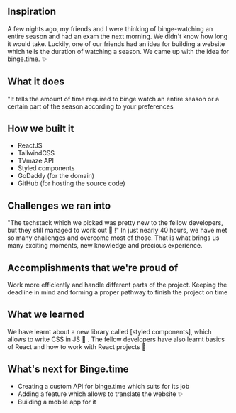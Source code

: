 
## Inspiration
A few nights ago, my friends and I were thinking of binge-watching an entire season and had an exam the next morning. We didn't know how long it would take. Luckily, one of our friends had an idea for building a website which tells the duration of watching a season. We came up with the idea for binge.time. ✨ 
## What it does
"It tells the amount of time required to binge watch an entire season or a certain part of the season according to your preferences
## How we built it
- ReactJS
- TailwindCSS
- TVmaze API
- Styled components
- GoDaddy (for the domain)
- GitHub (for hosting the source code)

## Challenges we ran into
"The techstack which we picked was pretty new to the fellow developers, but they still managed to work out 🥳 !"
In just nearly 40 hours, we have met so many challenges and overcome most of those. That is what brings us many exciting moments, new knowledge and precious experience.

## Accomplishments that we're proud of
Work more efficiently and handle different parts of the project. Keeping the deadline in mind and forming a proper pathway to finish the project on time
## What we learned
We have learnt about a new library called [styled components], which allows to write CSS in JS 🤩 .
The fellow developers have also learnt basics of React and how to work with React projects 🥳 
## What's next for  Binge.time
- Creating a custom API for binge.time which suits for its job
- Adding a feature which allows to translate the website ✨
- Building a mobile app for it 

